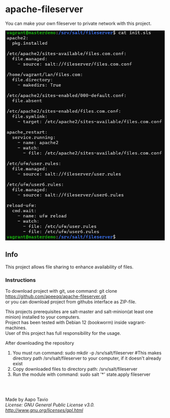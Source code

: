 # apache-fileserver
You can make your own fileserver to private network with this project.

![projects init.sls file](init-sls-cmd-wait.png)

## Info
This project allows file sharing to enhance availability of files.

### Instructions
To download project with git, use command: git clone https://github.com/apeeqq/apache-fileserver.git  
or you can download project from githubs interface as ZIP-file.

This projects prerequisites are salt-master and salt-minion(at least one minion) installed to your computers.  
Project has been tested with Debian 12 (bookworm) inside vagrant-machines.  
User of this project has full responsibility for the usage.

After downloading the repository
1. You must run command: sudo mkdir -p /srv/salt/fileserver #This makes directory path /srv/salt/fileserver to your computer, if it doesn't already exist
2. Copy downloaded files to directory path: /srv/salt/fileserver
3. Run the module with command: sudo salt '*' state.apply fileserver

<br>
<br>

Made by Aapo Tavio  
*License: GNU General Public License v3.0. http://www.gnu.org/licenses/gpl.html*
